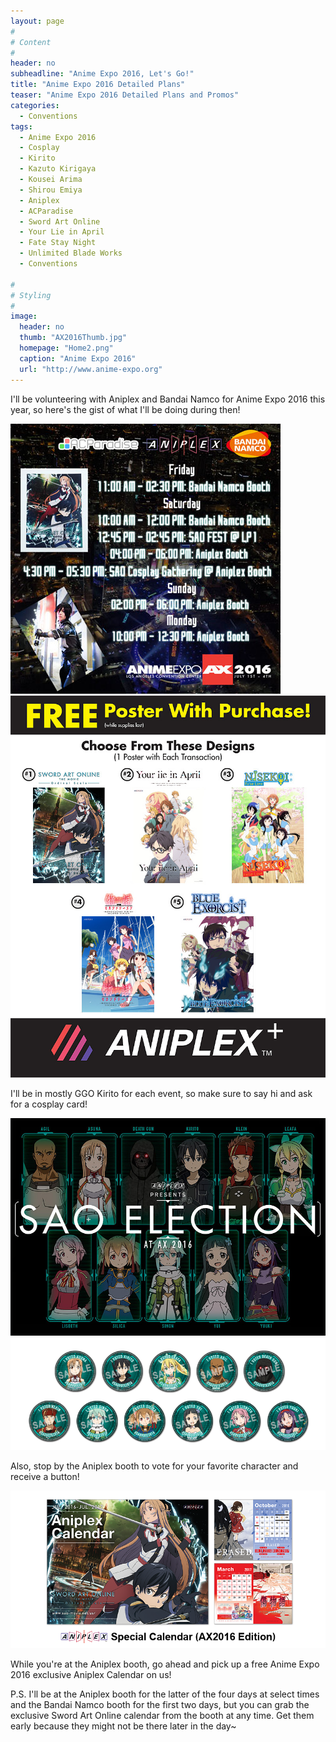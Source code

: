 ```yaml
---
layout: page
#
# Content
#
header: no
subheadline: "Anime Expo 2016, Let's Go!"
title: "Anime Expo 2016 Detailed Plans"
teaser: "Anime Expo 2016 Detailed Plans and Promos"
categories:
  - Conventions
tags:
  - Anime Expo 2016
  - Cosplay
  - Kirito
  - Kazuto Kirigaya
  - Kousei Arima
  - Shirou Emiya
  - Aniplex
  - ACParadise
  - Sword Art Online
  - Your Lie in April
  - Fate Stay Night
  - Unlimited Blade Works
  - Conventions

#
# Styling
#
image:
  header: no
  thumb: "AX2016Thumb.jpg"
  homepage: "Home2.png"
  caption: "Anime Expo 2016"
  url: "http://www.anime-expo.org"
---
```


<p>I'll be volunteering with Aniplex and Bandai Namco for Anime Expo 2016 this year, so here's the gist of what I'll be doing during then!</p>

<img src="/images/AX2016Post.jpg" alt="Anime Expo 2016 Detailed Plans">

<img src="/images/AX2016Poster.jpg" alt="Anime Expo 2016 Aniplex Posters">

<p>I'll be in mostly GGO Kirito for each event, so make sure to say hi and ask for a cosplay card!</p>

<img src="/images/AX2016Election.jpg" alt="AniplexSAO Button Election">

<img src="/images/AX2016ButtonSet.png" alt="Aniplex SAO Button Set">

<p>Also, stop by the Aniplex booth to vote for your favorite character and receive a button!</p>

<img src="/images/AX2016Calendar.png" alt="SAO Calendar from the Aniplex Booth">

<p>While you're at the Aniplex booth, go ahead and pick up a free Anime Expo 2016 exclusive Aniplex Calendar on us!</p>

<p>P.S. I'll be at the Aniplex booth for the latter of the four days at select times and the Bandai Namco booth for the first two days, but you can grab the exclusive Sword Art Online calendar from the booth at any time. Get them early because they might not be there later in the day~</p>
